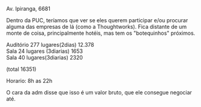Av. Ipiranga, 6681

Dentro da PUC, teríamos que ver se eles querem participar e/ou procurar alguma das empresas de lá (como a Thoughtworks). Fica distante de um monte de coisa, principalmente hotéis, mas tem os "botequinhos" próximos.

Auditório 277 lugares(2dias) 12.378  
Sala 24 lugares (3diarias) 1653  
Sala 40 lugares(3diarias) 2320  

(total 16351)

Horario: 8h as 22h

O cara da adm disse que isso é um valor bruto, que ele consegue negociar até.